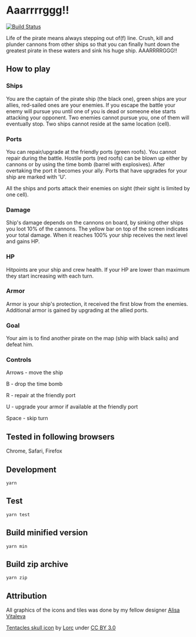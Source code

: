 # Aaarrrrggg!!

[![Build Status](https://travis-ci.org/darkwebdev/game-argh.svg?branch=master)](https://travis-ci.org/darkwebdev/game-argh)

Life of the pirate means always stepping out of(f) line. Crush, kill and plunder cannons from other ships so that you can finally hunt down the greatest pirate in these waters and sink his huge ship. AAARRRRGGG!!

## How to play
### Ships
You are the captain of the pirate ship (the black one), green ships are your allies, red-sailed ones are your enemies.
If you escape the battle your enemy will pursue you until one of you is dead or someone else starts attacking your opponent. Two enemies cannot pursue you, one of them will eventually stop.
Two ships cannot reside at the same location (cell).

### Ports
You can repair/upgrade at the friendly ports (green roofs). You cannot repair during the battle.
Hostile ports (red roofs) can be blown up either by cannons or by using the time bomb (barrel with explosives). After overtaking the port it becomes your ally.
Ports that have upgrades for your ship are marked with 'U'.

All the ships and ports attack their enemies on sight (their sight is limited by one cell).

### Damage
Ship's damage depends on the cannons on board, by sinking other ships you loot 10% of the cannons. The yellow bar on top of the screen indicates your total damage. When it reaches 100% your ship receives the next level and gains HP.

### HP
Hitpoints are your ship and crew health. If your HP are lower than maximum they start increasing with each turn.

### Armor
Armor is your ship's protection, it received the first blow from the enemies. Additional armor is gained by upgrading at the allied ports.

### Goal
Your aim is to find another pirate on the map (ship with black sails) and defeat him.

### Controls
Arrows - move the ship

B - drop the time bomb

R - repair at the friendly port

U - upgrade your armor if available at the friendly port

Space - skip turn

## Tested in following browsers
Chrome, Safari, Firefox

## Development
```yarn```

## Test
```yarn test```

## Build minified version
```yarn min```

## Build zip archive
```yarn zip```

## Attribution
All graphics of the icons and tiles was done by my fellow designer [Alisa Vitaleva](https://www.linkedin.com/in/alisa-vitaleva-0b5a1156)

[Tentacles skull icon](https://game-icons.net/lorc/originals/tentacles-skull.html) by [Lorc](http://lorcblog.blogspot.com) under [CC BY 3.0](https://creativecommons.org/licenses/by/3.0)
